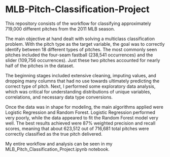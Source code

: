 # MLB-Pitch-Classification-Project
This repository consists of the workflow for classifying approximately 719,000 different pitches from the 2011 MLB season.

The main objective at hand dealt with solving a multiclass classification problem.  With the pitch type as the target variable, the goal was to correctly identify between 18 different types of pitches.  The most commonly seen pitches included the four-seam fastball (238,541 occurrences) and the slider (109,756 occurrences).  Just these two pitches accounted for nearly half of the pitches in the dataset.

The beginning stages included extensive cleaning, imputing values, and dropping many columns that had no use towards ultimately predicting the correct type of pitch.  Next, I performed some exploratory data analysis, which was critical for understanding distributions of unique variables, correlations, and necessary data type conversions.

Once the data was in shape for modeling, the main algorithms applied were Logistic Regression and Random Forest.  Logistic Regression performed very poorly, while the data appeared to fit the Random Forest model very well.  The best results achieved were 87% weighted precision and recall scores, meaning that about 623,512 out of 716,681 total pitches were correctly classified as the true pitch delivered.

My entire workflow and analysis can be seen in my MLB_Pitch_Classification_Project.ipynb notebook.



